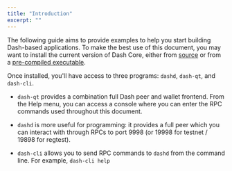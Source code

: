 ```yaml
---
title: "Introduction"
excerpt: ""
---
```

The following guide aims to provide examples to help you start building Dash-based applications. To make the best use of this document, you may want to install the current version of Dash Core, either from [source](https://github.com/dashpay/dash/) or from a [pre-compiled executable](https://www.dash.org/wallets/#wallets).

Once installed, you'll have access to three programs: `dashd`, `dash-qt`, and `dash-cli`.

* `dash-qt` provides a combination full Dash peer and wallet frontend. From the Help menu, you can access a console where you can enter the RPC commands used throughout this document.

* `dashd` is more useful for programming: it provides a full peer which you can interact with through RPCs to port 9998 (or 19998 for testnet / 19898 for regtest).

* `dash-cli` allows you to send RPC commands to `dashd` from the command line.  For example, `dash-cli help`